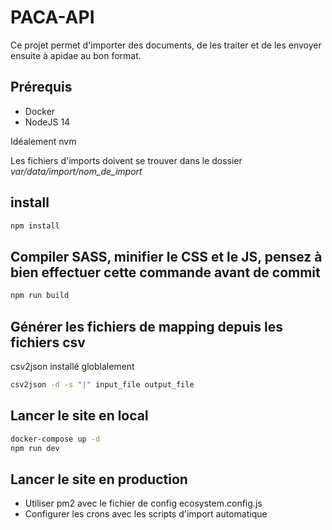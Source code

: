 # PACA-API

Ce projet permet d'importer des documents, de les traiter et de les envoyer ensuite à apidae au bon format.

## Prérequis
- Docker
- NodeJS 14

Idéalement nvm

Les fichiers d'imports doivent se trouver dans le dossier *var/data/import/nom_de_import*
## install

```bash
npm install
```

## Compiler SASS, minifier le CSS et le JS, pensez à bien effectuer cette commande avant de commit

```bash
npm run build
```


## Générer les fichiers de mapping depuis les fichiers csv

csv2json installé globlalement

```bash
csv2json -d -s "|" input_file output_file

```

## Lancer le site en local
```bash
docker-compose up -d
npm run dev
```

## Lancer le site en production

- Utiliser pm2 avec le fichier de config ecosystem.config.js
- Configurer les crons avec les scripts d'import automatique